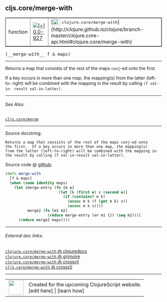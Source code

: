 ## cljs.core/merge-with



 <table border="1">
<tr>
<td>function</td>
<td><a href="https://github.com/cljsinfo/cljs-api-docs/tree/0.0-927"><img valign="middle" alt="[+] 0.0-927" title="Added in 0.0-927" src="https://img.shields.io/badge/+-0.0--927-lightgrey.svg"></a> </td>
<td>
[<img height="24px" valign="middle" src="http://i.imgur.com/1GjPKvB.png"> <samp>clojure.core/merge-with</samp>](http://clojure.github.io/clojure/branch-master/clojure.core-api.html#clojure.core/merge-with)
</td>
</tr>
</table>


 <samp>
(__merge-with__ f & maps)<br>
</samp>

---

Returns a map that consists of the rest of the maps `conj`-ed onto the first.

If a key occurs in more than one map, the mapping(s) from the latter (left-to-
right) will be combined with the mapping in the result by calling `(f val-in-
result val-in-latter)`.

---


###### See Also:

[`cljs.core/merge`](cljs.core_merge.md)<br>

---


Source docstring:

```
Returns a map that consists of the rest of the maps conj-ed onto
the first.  If a key occurs in more than one map, the mapping(s)
from the latter (left-to-right) will be combined with the mapping in
the result by calling (f val-in-result val-in-latter).
```


Source code @ [github](https://github.com/clojure/clojurescript/blob/r2740/src/cljs/cljs/core.cljs#L7317-L7331):

```clj
(defn merge-with
  [f & maps]
  (when (some identity maps)
    (let [merge-entry (fn [m e]
                        (let [k (first e) v (second e)]
                          (if (contains? m k)
                            (assoc m k (f (get m k) v))
                            (assoc m k v))))
          merge2 (fn [m1 m2]
                   (reduce merge-entry (or m1 {}) (seq m2)))]
      (reduce merge2 maps))))
```

<!--
Repo - tag - source tree - lines:

 <pre>
clojurescript @ r2740
└── src
    └── cljs
        └── cljs
            └── <ins>[core.cljs:7317-7331](https://github.com/clojure/clojurescript/blob/r2740/src/cljs/cljs/core.cljs#L7317-L7331)</ins>
</pre>

-->

---



###### External doc links:

[`clojure.core/merge-with` @ clojuredocs](http://clojuredocs.org/clojure.core/merge-with)<br>
[`clojure.core/merge-with` @ grimoire](http://conj.io/store/v1/org.clojure/clojure/1.7.0-beta3/clj/clojure.core/merge-with/)<br>
[`clojure.core/merge-with` @ crossclj](http://crossclj.info/fun/clojure.core/merge-with.html)<br>
[`cljs.core/merge-with` @ crossclj](http://crossclj.info/fun/cljs.core.cljs/merge-with.html)<br>

---

 <table>
<tr><td>
<img valign="middle" align="right" width="48px" src="http://i.imgur.com/Hi20huC.png">
</td><td>
Created for the upcoming ClojureScript website.<br>
[edit here] | [learn how]
</td></tr></table>

[edit here]:https://github.com/cljsinfo/cljs-api-docs/blob/master/cljsdoc/cljs.core_merge-with.cljsdoc
[learn how]:https://github.com/cljsinfo/cljs-api-docs/wiki/cljsdoc-files

<!--

This information was too distracting to show to readers, but I'll leave it
commented here since it is helpful to:

- pretty-print the data used to generate this document
- and show how to retrieve that data



The API data for this symbol:

```clj
{:description "Returns a map that consists of the rest of the maps `conj`-ed onto the first.\n\nIf a key occurs in more than one map, the mapping(s) from the latter (left-to-\nright) will be combined with the mapping in the result by calling `(f val-in-\nresult val-in-latter)`.",
 :ns "cljs.core",
 :name "merge-with",
 :signature ["[f & maps]"],
 :history [["+" "0.0-927"]],
 :type "function",
 :related ["cljs.core/merge"],
 :full-name-encode "cljs.core_merge-with",
 :source {:code "(defn merge-with\n  [f & maps]\n  (when (some identity maps)\n    (let [merge-entry (fn [m e]\n                        (let [k (first e) v (second e)]\n                          (if (contains? m k)\n                            (assoc m k (f (get m k) v))\n                            (assoc m k v))))\n          merge2 (fn [m1 m2]\n                   (reduce merge-entry (or m1 {}) (seq m2)))]\n      (reduce merge2 maps))))",
          :title "Source code",
          :repo "clojurescript",
          :tag "r2740",
          :filename "src/cljs/cljs/core.cljs",
          :lines [7317 7331]},
 :full-name "cljs.core/merge-with",
 :clj-symbol "clojure.core/merge-with",
 :docstring "Returns a map that consists of the rest of the maps conj-ed onto\nthe first.  If a key occurs in more than one map, the mapping(s)\nfrom the latter (left-to-right) will be combined with the mapping in\nthe result by calling (f val-in-result val-in-latter)."}

```

Retrieve the API data for this symbol:

```clj
;; from Clojure REPL
(require '[clojure.edn :as edn])
(-> (slurp "https://raw.githubusercontent.com/cljsinfo/cljs-api-docs/catalog/cljs-api.edn")
    (edn/read-string)
    (get-in [:symbols "cljs.core/merge-with"]))
```

-->

